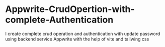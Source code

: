 # Appwrite-CrudOpertion-with-complete-Authentication
 I create complete crud operation and authentication with update password using backend service Appwrite with the help of vite and tailwing css
